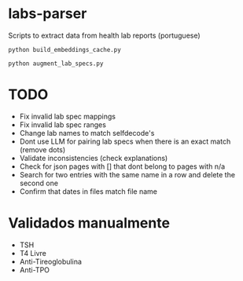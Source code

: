 # labs-parser

Scripts to extract data from health lab reports (portuguese)

`python build_embeddings_cache.py`

`python augment_lab_specs.py`

# TODO

- Fix invalid lab spec mappings
- Fix invalid lab spec ranges
- Change lab names to match selfdecode's
- Dont use LLM for pairing lab specs when there is an exact match (remove dots)
- Validate inconsistencies (check explanations)
- Check for json pages with [] that dont belong to pages with n/a
- Search for two entries with the same name in a row and delete the second one
- Confirm that dates in files match file name

# Validados manualmente

- TSH
- T4 Livre
- Anti-Tireoglobulina
- Anti-TPO
